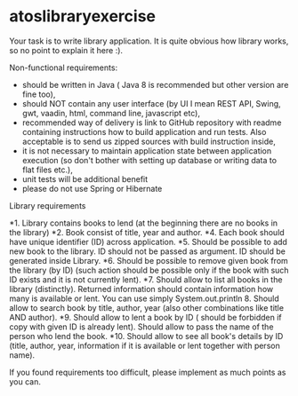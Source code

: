 # atoslibraryexercise

Your task is to write library application. It is quite obvious how library works, so no point to explain it here :).
 
Non-functional requirements:
 
- should be written in Java ( Java 8 is recommended but other version are fine too),
- should NOT contain any user interface (by UI I mean REST API,  Swing, gwt, vaadin, html, command line, javascript etc),
- recommended way of delivery is link to GitHub repository with readme containing instructions how to build application and run tests. Also acceptable is to send us zipped sources with build instruction inside,
- it is not necessary to maintain application state between application execution (so don't bother with setting up database or writing data to flat files etc.),
- unit tests will be additional benefit
- please do not use Spring or Hibernate
 
Library requirements
 
*1. Library contains books to lend (at the beginning there are no books in the library)
*2. Book consist of title, year and author.
*4. Each book should have unique identifier (ID) across application.
*5. Should be possible to add new book to the library. ID should not be passed as argument. ID should be generated inside Library.
*6. Should be possible to remove given book from the library (by ID) (such action should be possible only if the book with such ID exists and it is not currently lent).
*7. Should allow to list all books in the library (distinctly). Returned information should contain information how many is available or lent. You can use simply System.out.println
8. Should allow to search book by title, author, year (also other combinations like title AND author).
*9. Should allow to lent a book by ID ( should be forbidden if copy with given ID is already lent). Should allow to pass the name of the person who lend the book.
*10. Should allow to see all book's details by ID (title, author, year, information if it is available or lent together with person name).

If you found requirements too difficult, please implement as much points as you can.
